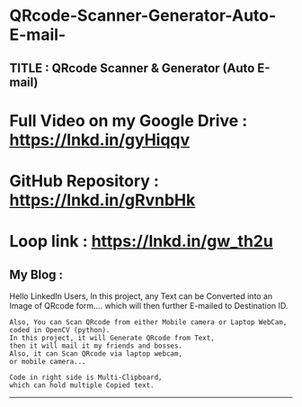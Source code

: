 # QRcode-Scanner-Generator-Auto-E-mail-

TITLE : QRcode Scanner & Generator (Auto E-mail)
--------------------------------------------------------

Full Video on my Google Drive : https://lnkd.in/gyHiqqv
============================

GitHub Repository : https://lnkd.in/gRvnbHk
============================

Loop link : https://lnkd.in/gw_th2u
============================

My Blog : 
--------------------------------

Hello LinkedIn Users,
        In this project, any Text can be Converted into an Image of QRcode form.... 
        which will then further E-mailed to Destination ID.

    Also, You can Scan QRcode from either Mobile camera or Laptop WebCam, coded in OpenCV (python).
    In this project, it will Generate QRcode from Text,
    then it will mail it my friends and bosses. 
    Also, it can Scan QRcode via laptop webcam, 
    or mobile camera... 

    Code in right side is Multi-Clipboard, 
    which can hold multiple Copied text.

-----------------------------------------------

